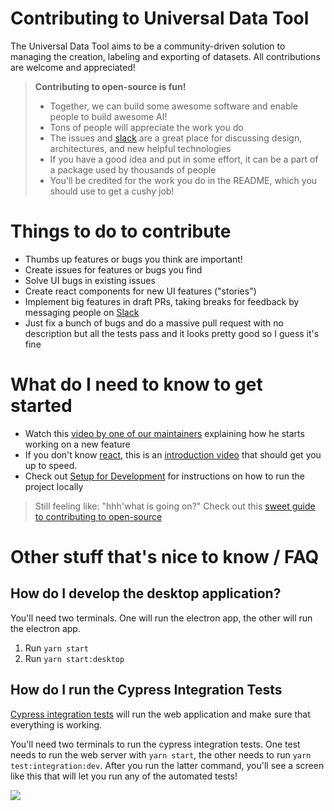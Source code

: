# Contributing to Universal Data Tool

The Universal Data Tool aims to be a community-driven solution to managing the creation, labeling and exporting
of datasets. All contributions are welcome and appreciated!

> **Contributing to open-source is fun!**
> * Together, we can build some awesome software and enable people to build awesome AI!
> * Tons of people will appreciate the work you do
> * The issues and [slack](https://join.slack.com/t/universaldatatool/shared_invite/zt-d8teykwi-iOSOUfxugKR~M4AJN6VL3g) are a great place for discussing design, architectures, and new helpful technologies
> * If you have a good idea and put in some effort, it can be a part of a package used by thousands of people
> * You'll be credited for the work you do in the README, which you should use to get a cushy job!

# Things to do to contribute

* Thumbs up features or bugs you think are important!
* Create issues for features or bugs you find
* Solve UI bugs in existing issues
* Create react components for new UI features ("stories")
* Implement big features in draft PRs, taking breaks for feedback by messaging people on [Slack](https://join.slack.com/t/universaldatatool/shared_invite/zt-d8teykwi-iOSOUfxugKR~M4AJN6VL3g)
* Just fix a bunch of bugs and do a massive pull request with no description but all the tests pass and it looks pretty good so I guess it's fine

# What do I need to know to get started

* Watch this [video by one of our maintainers](https://vimeo.com/421285889) explaining how he starts working on a new feature
* If you don't know [react](https://reactjs.org/), this is an [introduction video](https://egghead.io/courses/the-beginner-s-guide-to-react) that should get you up to speed.
* Check out [Setup for Development](https://github.com/UniversalDataTool/universal-data-tool/wiki/Setup-for-Development) for instructions on how to run the project locally

> Still feeling like: "hhh'what is going on?" Check out this [sweet guide to contributing to open-source](https://opensource.guide/how-to-contribute/)

# Other stuff that's nice to know / FAQ

## How do I develop the desktop application?

You'll need two terminals. One will run the electron app, the other will run the electron app.

1. Run `yarn start`
2. Run `yarn start:desktop`

## How do I run the Cypress Integration Tests

[Cypress integration tests](https://cypress.io) will run the web application and make sure that everything is working.

You'll need two terminals to run the cypress integration tests. One test needs to run the web server with `yarn start`, the other needs to run `yarn test:integration:dev`. After you run the latter command, you'll see a screen like this that will let you run any of the automated tests!

![](https://user-images.githubusercontent.com/1910070/93691536-92130a00-fab4-11ea-8b18-abaac2cad217.png)
